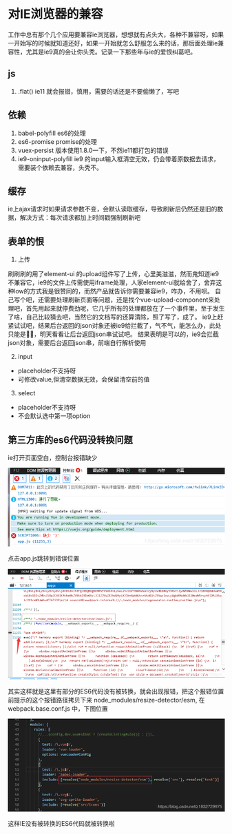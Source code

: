 # 对IE浏览器的兼容

工作中总有那个几个应用要兼容ie浏览器，想想就有点头大，各种不兼容呀，如果一开始写的时候就知道还好，如果一开始就怎么舒服怎么来的话，那后面处理ie兼容性，尤其是ie9真的会让你头秃。记录一下那些年与ie的爱恨纠葛吧。

## js

1. .flat() ie11 就会报错，慎用，需要的话还是不要偷懒了，写吧

## 依赖 
1. babel-polyfill    es6的处理
2. es6-promise   promise的处理
3. vuex-persist   版本使用1.8.0一下，不然ie11都打包的错误
4. ie9-oninput-polyfill  ie9 的input输入框清空无效，仍会带着原数据去请求，需要装个依赖去兼容，头秃不。

## 缓存

ie上ajax请求时如果请求参数不变，会默认读取缓存，导致刷新后仍然还是旧的数据，解决方式：每次请求都加上时间戳强制刷新吧

## 表单的恨

1. 上传

刷刷刷的用了element-ui 的upload组件写了上传，心里美滋滋，然而鬼知道ie9不兼容它，ie9的文件上传需使用iframe处理，人家element-ui就给舍了，舍弃这种low的方式我是很赞同的，而然产品就告诉你需要兼容ie9，咋办，不用呗。
自己写个吧，还需要处理刷新页面等问题，还是找个vue-upload-component来处理吧，首先用起来就停费劲呢，它几乎所有的处理都放在了一个事件里，至于发生了啥，自己比较猜去吧，当然它的文档写的还算清除，照了写了，成了。
ie9上赶紧试试吧，结果后台返回的json对象还被ie9给拦截了，气不气，能怎么办，此处只能是🤷‍♀️，明天看看让后台返回json串试试吧。
结果表明是可以的，ie9会拦截json对象，需要后台返回json串，前端自行解析使用

2. input
* placeholder不支持呀
* 可修改value,但清空数据无效，会保留清空前的值

3. select
* placeholder不支持呀
* 不会默认选中第一项option

## 第三方库的es6代码没转换问题

ie打开页面空白，控制台报错缺少

![alt error](../.vuepress/public/img/1.png)

点击app.js跳转到错误位置

![alt error](../.vuepress/public/img/2.png)

其实这样就是这里有部分的ES6代码没有被转换，就会出现报错，把这个报错位置前提示的这个报错路径拷贝下来 node_modules/resize-detector/esm,
在 webpack.base.conf.js 中，下图位置

![alt error](../.vuepress/public/img/3.png)

这样IE没有被转换的ES6代码就被转换啦